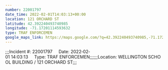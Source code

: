 ```yaml
---
number: 22001797
date_time: 2022-02-01T14:03:13+00:00
location: 121 ORCHARD ST
latitude: 42.392240493740985
longitude: -71.17201114593632
type: TRAF ENFORCEMEN
google_maps_link: https://maps.google.com/?q=42.392240493740985,-71.17201114593632
---
```


;;;Incident #: 22001797     Date: 2022‐02‐01 14:03:13     Type: TRAF ENFORCEMEN;;;;;;Location: WELLINGTON SCHOOL BUILDING / 121 ORCHARD ST;;;
